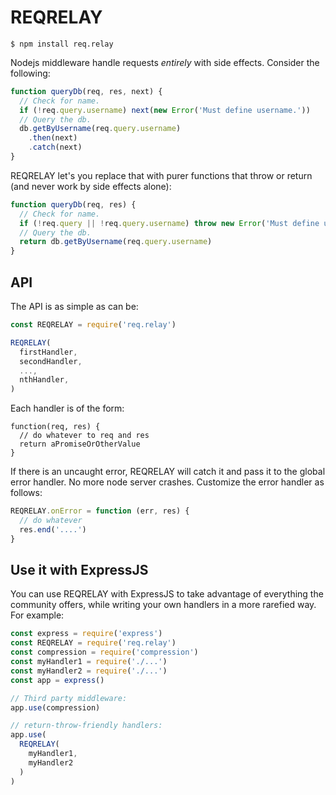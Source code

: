 # REQRELAY
```
$ npm install req.relay
```

Nodejs middleware handle requests *entirely* with side effects. Consider the following:

```js
function queryDb(req, res, next) {
  // Check for name.
  if (!req.query.username) next(new Error('Must define username.'))
  // Query the db.
  db.getByUsername(req.query.username)
    .then(next)
    .catch(next)
}
```

REQRELAY let's you replace that with purer functions that throw or return (and never work by side effects alone):

```js
function queryDb(req, res) {
  // Check for name.
  if (!req.query || !req.query.username) throw new Error('Must define username.')
  // Query the db.
  return db.getByUsername(req.query.username)
}
```

## API
The API is as simple as can be:

```js
const REQRELAY = require('req.relay')

REQRELAY(
  firstHandler,
  secondHandler,
  ...,
  nthHandler,
)
```

Each handler is of the form:

```
function(req, res) {
  // do whatever to req and res
  return aPromiseOrOtherValue
}
```

If there is an uncaught error, REQRELAY will catch it and pass it to the global error handler. No more node server crashes. Customize the error handler as follows:

```js
REQRELAY.onError = function (err, res) {
  // do whatever
  res.end('....')
}
```

## Use it with ExpressJS
You can use REQRELAY with ExpressJS to take advantage of everything the community offers, while writing your own handlers in a more rarefied way. For example:

```js
const express = require('express')
const REQRELAY = require('req.relay')
const compression = require('compression')
const myHandler1 = require('./...')
const myHandler2 = require('./...')
const app = express()

// Third party middleware:
app.use(compression)

// return-throw-friendly handlers:
app.use(
  REQRELAY(
    myHandler1,
    myHandler2
  )
)
```
